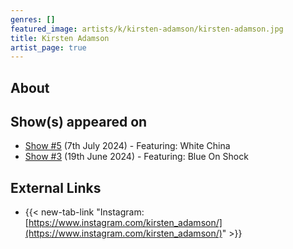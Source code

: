 ```yaml
---
genres: []
featured_image: artists/k/kirsten-adamson/kirsten-adamson.jpg
title: Kirsten Adamson
artist_page: true
---
```

## About



## Show(s) appeared on

- [Show #5](/shows/featuring-white-china/) (7th July 2024) - Featuring: White China
- [Show #3](/shows/featuring-blue-on-shock/) (19th June 2024) - Featuring: Blue On Shock

## External Links


- {{< new-tab-link "Instagram: [https://www.instagram.com/kirsten_adamson/](https://www.instagram.com/kirsten_adamson/)" >}}




